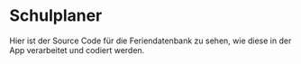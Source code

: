 # Schulplaner

Hier ist der Source Code für die Feriendatenbank zu sehen, wie diese in der App verarbeitet und codiert werden.
